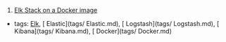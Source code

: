 1. [Elk Stack on a Docker image](https://elk-docker.readthedocs.io/#about)
  * tags: [Elk](tags/Elk.md), [ Elastic](tags/ Elastic.md), [ Logstash](tags/ Logstash.md), [ Kibana](tags/ Kibana.md), [ Docker](tags/ Docker.md)
